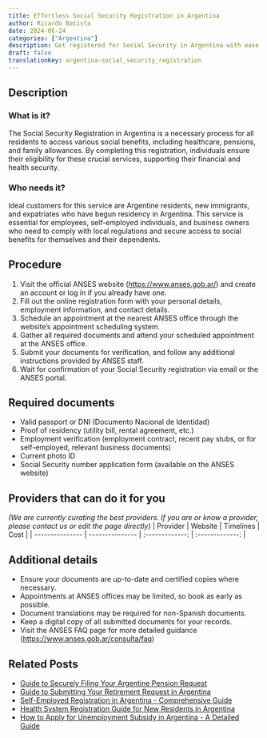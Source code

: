 ```yaml
---
title: Effortless Social Security Registration in Argentina
author: Ricardo Batista
date: 2024-06-24
categories: ["Argentina"]
description: Get registered for Social Security in Argentina with ease. Learn the steps, documents required, and tips for a smooth process.
draft: false
translationKey: argentina-social_security_registration
---
```


## Description
### What is it?
The Social Security Registration in Argentina is a necessary process for all residents to access various social benefits, including healthcare, pensions, and family allowances. By completing this registration, individuals ensure their eligibility for these crucial services, supporting their financial and health security.

### Who needs it?
Ideal customers for this service are Argentine residents, new immigrants, and expatriates who have begun residency in Argentina. This service is essential for employees, self-employed individuals, and business owners who need to comply with local regulations and secure access to social benefits for themselves and their dependents.

## Procedure

1. Visit the official ANSES website (https://www.anses.gob.ar/) and create an account or log in if you already have one.
2. Fill out the online registration form with your personal details, employment information, and contact details.
3. Schedule an appointment at the nearest ANSES office through the website’s appointment scheduling system.
4. Gather all required documents and attend your scheduled appointment at the ANSES office.
5. Submit your documents for verification, and follow any additional instructions provided by ANSES staff.
6. Wait for confirmation of your Social Security registration via email or the ANSES portal.


## Required documents

- Valid passport or DNI (Documento Nacional de Identidad)
- Proof of residency (utility bill, rental agreement, etc.)
- Employment verification (employment contract, recent pay stubs, or for self-employed, relevant business documents)
- Current photo ID
- Social Security number application form (available on the ANSES website)


## Providers that can do it for you
_(We are currently curating the best providers. If you are or know a provider, please contact us or edit the page directly)_
| Provider        |     Website     |     Timelines    |       Cost      |
| --------------- | --------------- |  :-------------: | :-------------: |

## Additional details

- Ensure your documents are up-to-date and certified copies where necessary.
- Appointments at ANSES offices may be limited, so book as early as possible.
- Document translations may be required for non-Spanish documents.
- Keep a digital copy of all submitted documents for your records.
- Visit the ANSES FAQ page for more detailed guidance (https://www.anses.gob.ar/consulta/faq)

## Related Posts

- [Guide to Securely Filing Your Argentine Pension Request](https://tramitit.com/guides/argentina/pension_request/)
- [Guide to Submitting Your Retirement Request in Argentina](https://tramitit.com/guides/argentina/retirement_request/)
- [Self-Employed Registration in Argentina - Comprehensive Guide](https://tramitit.com/guides/argentina/self-employed_registration/)
- [Health System Registration Guide for New Residents in Argentina](https://tramitit.com/guides/argentina/health_system_registration/)
- [How to Apply for Unemployment Subsidy in Argentina - A Detailed Guide](https://tramitit.com/guides/argentina/unemployment_subsidy_request/)